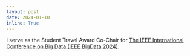 ```yaml
---
layout: post
date: 2024-01-10
inline: True
---
```


I serve as the Student Travel Award Co-Chair for [The IEEE International Conference on Big Data (IEEE BigData 2024)](https://bigdataieee.org/BigData2024/).
